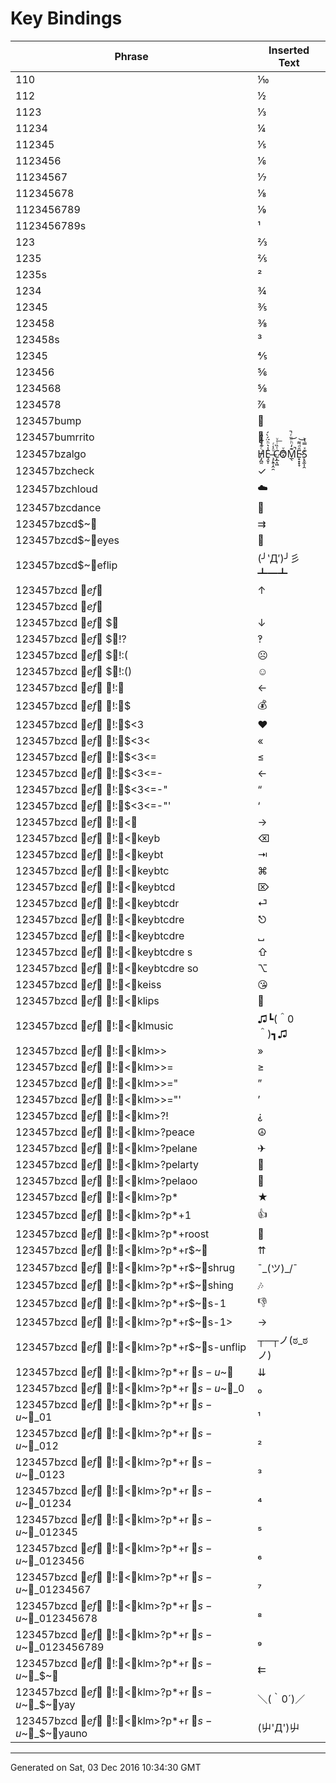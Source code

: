 # Key Bindings

Phrase                                                    | Inserted Text                                                                      
--------------------------------------------------------- | -----------------------------------------------------------------------------------
110                                                       | ⅒                                                                                  
112                                                       | ½                                                                                  
1123                                                      | ⅓                                                                                  
11234                                                     | ¼                                                                                  
112345                                                    | ⅕                                                                                  
1123456                                                   | ⅙                                                                                  
11234567                                                  | ⅐                                                                                  
112345678                                                 | ⅛                                                                                  
1123456789                                                | ⅑                                                                                  
1123456789s                                               | ¹                                                                                  
123                                                       | ⅔                                                                                  
1235                                                      | ⅖                                                                                  
1235s                                                     | ²                                                                                  
1234                                                      | ¾                                                                                  
12345                                                     | ⅗                                                                                  
123458                                                    | ⅜                                                                                  
123458s                                                   | ³                                                                                  
12345                                                     | ⅘                                                                                  
123456                                                    | ⅚                                                                                  
1234568                                                   | ⅝                                                                                  
1234578                                                   | ⅞                                                                                  
123457bump                                                | 👊                                                                                 
123457bumrrito                                            | 🌯                                                                                 
123457bzalgo                                              | H̸̡̪̯ͨ͊̽̅̾̎Ȩ̬̩̾͛ͪ̈́̀́͘ ̶̧̨̱̹̭̯ͧ̾ͬC̷̙̲̝͖ͭ̏ͥͮ͟Oͮ͏̮̪̝͍M̲̖͊̒ͪͩͬ̚̚͜Ȇ̴̟̟͙̞ͩ͌͝S̨̥̫͎̭ͯ̿̔̀ͅ
123457bzcheck                                             | ✓                                                                                  
123457bzchloud                                            | ☁️                                                                                 
123457bzcdance                                            | 💃                                                                                 
123457bzcd$~                                             | ⇉                                                                                  
123457bzcd$~eyes                                         | 👀                                                                                 
123457bzcd$~eflip                                        | (╯‵Д′)╯彡┻━┻                                                                        
123457bzcd$~ef$                                         | ↑                                                                                  
123457bzcd$~ef$                                         |                                                                                    
123457bzcd$~ef$ $                                      | ↓                                                                                  
123457bzcd$~ef$ $!?                                    | ‽                                                                                  
123457bzcd$~ef$ $!:(                                   | ☹                                                                                  
123457bzcd$~ef$ $!:()                                  | ☺                                                                                  
123457bzcd$~ef$ $!:$                                  | ←                                                                                  
123457bzcd$~ef$ $!:$$                                 | 💰                                                                                 
123457bzcd$~ef$ $!:$$<3                               | ♥                                                                                  
123457bzcd$~ef$ $!:$$<3<                              | «                                                                                  
123457bzcd$~ef$ $!:$$<3<=                             | ≤                                                                                  
123457bzcd$~ef$ $!:$$<3<=-                            | ←                                                                                  
123457bzcd$~ef$ $!:$$<3<=-"                           | “                                                                                  
123457bzcd$~ef$ $!:$$<3<=-"'                          | ‘                                                                                  
123457bzcd$~ef$ $!:$$<$                              | →                                                                                  
123457bzcd$~ef$ $!:$$<$keyb                          | ⌫                                                                                  
123457bzcd$~ef$ $!:$$<$keybt                         | ⇥                                                                                  
123457bzcd$~ef$ $!:$$<$keybtc                        | ⌘                                                                                  
123457bzcd$~ef$ $!:$$<$keybtcd                       | ⌦                                                                                  
123457bzcd$~ef$ $!:$$<$keybtcdr                      | ⏎                                                                                  
123457bzcd$~ef$ $!:$$<$keybtcdre                     | ⎋                                                                                  
123457bzcd$~ef$ $!:$$<$keybtcdre                     | ␣                                                                                  
123457bzcd$~ef$ $!:$$<$keybtcdre s                   | ⇧                                                                                  
123457bzcd$~ef$ $!:$$<$keybtcdre so                  | ⌥                                                                                  
123457bzcd$~ef$ $!:$$<$keiss                         | 😘                                                                                 
123457bzcd$~ef$ $!:$$<$klips                         | 💋                                                                                 
123457bzcd$~ef$ $!:$$<$klmusic                       | ♫┗(＾0＾)┓♫                                                                          
123457bzcd$~ef$ $!:$$<$klm>>                         | »                                                                                  
123457bzcd$~ef$ $!:$$<$klm>>=                        | ≥                                                                                  
123457bzcd$~ef$ $!:$$<$klm>>="                       | ”                                                                                  
123457bzcd$~ef$ $!:$$<$klm>>="'                      | ’                                                                                  
123457bzcd$~ef$ $!:$$<$klm>?!                        | ⸘                                                                                  
123457bzcd$~ef$ $!:$$<$klm>?peace                    | ☮                                                                                  
123457bzcd$~ef$ $!:$$<$klm>?pelane                   | ✈                                                                                  
123457bzcd$~ef$ $!:$$<$klm>?pelarty                  | 🎉                                                                                 
123457bzcd$~ef$ $!:$$<$klm>?pelaoo                   | 💩                                                                                 
123457bzcd$~ef$ $!:$$<$klm>?p*                       | ★                                                                                  
123457bzcd$~ef$ $!:$$<$klm>?p*+1                     | 👍                                                                                 
123457bzcd$~ef$ $!:$$<$klm>?p*+roost                 | 🐓                                                                                 
123457bzcd$~ef$ $!:$$<$klm>?p*+r$~                  | ⇈                                                                                  
123457bzcd$~ef$ $!:$$<$klm>?p*+r$~shrug             | ¯\_(ツ)_/¯                                                                          
123457bzcd$~ef$ $!:$$<$klm>?p*+r$~shing             | 🎶                                                                                 
123457bzcd$~ef$ $!:$$<$klm>?p*+r$~s-1               | 👎                                                                                 
123457bzcd$~ef$ $!:$$<$klm>?p*+r$~s-1>              | →                                                                                  
123457bzcd$~ef$ $!:$$<$klm>?p*+r$~s-unflip          | ┬─┬ノ(ಠ_ಠノ)                                                                         
123457bzcd$~ef$ $!:$$<$klm>?p*+r$~s-u$~            | ⇊                                                                                  
123457bzcd$~ef$ $!:$$<$klm>?p*+r$~s-u$~_0          | ₀                                                                                  
123457bzcd$~ef$ $!:$$<$klm>?p*+r$~s-u$~_01         | ₁                                                                                  
123457bzcd$~ef$ $!:$$<$klm>?p*+r$~s-u$~_012        | ₂                                                                                  
123457bzcd$~ef$ $!:$$<$klm>?p*+r$~s-u$~_0123       | ₃                                                                                  
123457bzcd$~ef$ $!:$$<$klm>?p*+r$~s-u$~_01234      | ₄                                                                                  
123457bzcd$~ef$ $!:$$<$klm>?p*+r$~s-u$~_012345     | ₅                                                                                  
123457bzcd$~ef$ $!:$$<$klm>?p*+r$~s-u$~_0123456    | ₆                                                                                  
123457bzcd$~ef$ $!:$$<$klm>?p*+r$~s-u$~_01234567   | ₇                                                                                  
123457bzcd$~ef$ $!:$$<$klm>?p*+r$~s-u$~_012345678  | ₈                                                                                  
123457bzcd$~ef$ $!:$$<$klm>?p*+r$~s-u$~_0123456789 | ₉                                                                                  
123457bzcd$~ef$ $!:$$<$klm>?p*+r$~s-u$~_$~        | ⇇                                                                                  
123457bzcd$~ef$ $!:$$<$klm>?p*+r$~s-u$~_$~yay     | ＼(｀0´)／                                                                            
123457bzcd$~ef$ $!:$$<$klm>?p*+r$~s-u$~_$~yauno   | (屮'Д')屮                                                                            



------------------------------------------
Generated on Sat, 03 Dec 2016 10:34:30 GMT